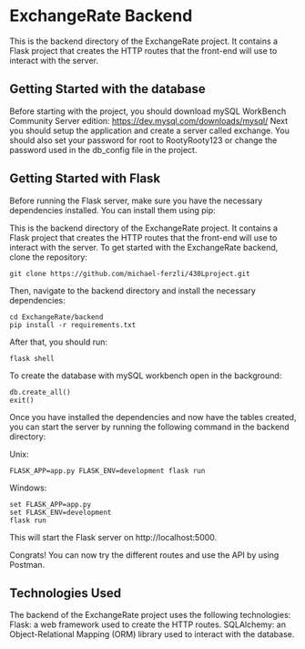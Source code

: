 # ExchangeRate Backend

This is the backend directory of the ExchangeRate project. It contains a Flask project that creates the HTTP routes that the front-end will use to interact with the server.
## Getting Started with the database
Before starting with the project, you should download mySQL WorkBench Community Server edition: https://dev.mysql.com/downloads/mysql/
Next you should setup the application and create a server called exchange. You should also set your password for root to RootyRooty123 or change the password used in the db_config file in the project.


## Getting Started with Flask
Before running the Flask server, make sure you have the necessary dependencies installed. You can install them using pip:

This is the backend directory of the ExchangeRate project. It contains a Flask project that creates the HTTP routes that the front-end will use to interact with the server.
To get started with the ExchangeRate backend, clone the repository:

```
git clone https://github.com/michael-ferzli/430Lproject.git
```

Then, navigate to the backend directory and install the necessary dependencies:

```
cd ExchangeRate/backend
pip install -r requirements.txt
```

After that, you should run:
```
flask shell
```
To create the database with mySQL workbench open in the background:
```
db.create_all()
exit()
```

Once you have installed the dependencies and now have the tables created, you can start the server by running the following command in the backend directory:

Unix:
```
FLASK_APP=app.py FLASK_ENV=development flask run
```
Windows:
```
set FLASK_APP=app.py
set FLASK_ENV=development
flask run
```
This will start the Flask server on http://localhost:5000.

Congrats! You can now try the different routes and use the API by using Postman.
## Technologies Used

The backend of the ExchangeRate project uses the following technologies:
Flask: a web framework used to create the HTTP routes.
SQLAlchemy: an Object-Relational Mapping (ORM) library used to interact with the database.
